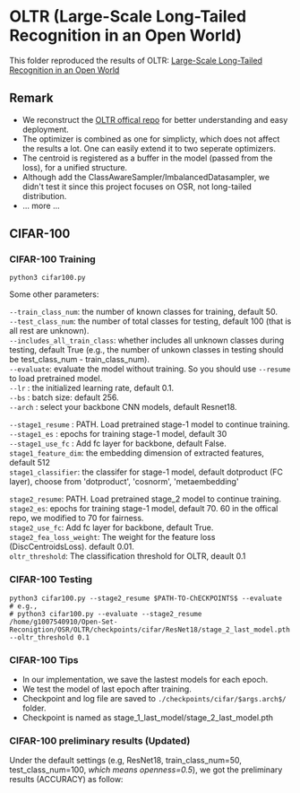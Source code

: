 # OLTR (Large-Scale Long-Tailed Recognition in an Open World)

This folder reproduced the results of OLTR: [Large-Scale Long-Tailed Recognition in an Open World](https://arxiv.org/pdf/1904.05160.pdf)

## Remark
- We reconstruct the [OLTR offical repo](https://github.com/zhmiao/OpenLongTailRecognition-OLTR) for better understanding and easy deployment.
- The optimizer is combined as one for simplicty, which does not affect the results a lot. One can easily extend it to two seperate optimizers.
- The centroid is registered as a buffer in the model (passed from the loss), for a unified structure.
- Although add the ClassAwareSampler/ImbalancedDatasampler, we didn't test it since this project focuses on OSR, not long-tailed distribution.
- ... more ...

## CIFAR-100
### CIFAR-100 Training  
``` shell
python3 cifar100.py
```
Some other parameters:

`--train_class_num`: the number of known classes for training, default 50.<br>
`--test_class_num`: the number of total classes for testing, default 100 (that is all rest are unknown).<br>
`--includes_all_train_class`: whether includes all unknown classes during testing, default True (e.g., the number of unkown classes in testing should be test_class_num - train_class_num).<br>
`--evaluate`: evaluate the model without training. So you should use `--resume` to load pretrained model.<br>
`--lr` : the initialized learning rate, default 0.1. <br>
`--bs` : batch size: default 256. <br>
`--arch` : select your backbone CNN models, default Resnet18. <br>

`--stage1_resume` : PATH. Load pretrained stage-1 model to continue training. <br>
`--stage1_es` : epochs for training stage-1 model, default 30 <br>
`--stage1_use_fc` : Add fc layer for backbone, default False. <br>
`stage1_feature_dim`: the embedding dimension of extracted features, default 512 <br>
`stage1_classifier`: the classifer for stage-1 model, default dotproduct (FC layer), choose from 'dotproduct', 'cosnorm', 'metaembedding'<br>

`stage2_resume`: PATH. Load pretrained stage_2 model to continue training. <br>
`stage2_es`:  epochs for training stage-1 model, default 70. 60 in the offical repo, we modified to 70 for fairness. <br>
`stage2_use_fc`: Add fc layer for backbone, default True. <br>
`stage2_fea_loss_weight`: The weight for the feature loss (DiscCentroidsLoss). default 0.01. <br>
`oltr_threshold`: The classification threshold for OLTR, deault 0.1 <br>




### CIFAR-100 Testing
``` shell
python3 cifar100.py --stage2_resume $PATH-TO-ChECKPOINTS$ --evaluate
# e.g.,
# python3 cifar100.py --evaluate --stage2_resume /home/g1007540910/Open-Set-Reconigtion/OSR/OLTR/checkpoints/cifar/ResNet18/stage_2_last_model.pth --oltr_threshold 0.1
```

### CIFAR-100 Tips
- In our implementation, we save the lastest models for each epoch.
- We test the model of last epoch after training.
- Checkpoint and log file are saved to `./checkpoints/cifar/$args.arch$/` folder.
- Checkpoint is named as stage_1_last_model/stage_2_last_model.pth

### CIFAR-100 preliminary results (Updated)
Under the default settings (e.g, ResNet18, train_class_num=50, test_class_num=100, *which means openness=0.5*), we got the preliminary results (ACCURACY) as follow:






